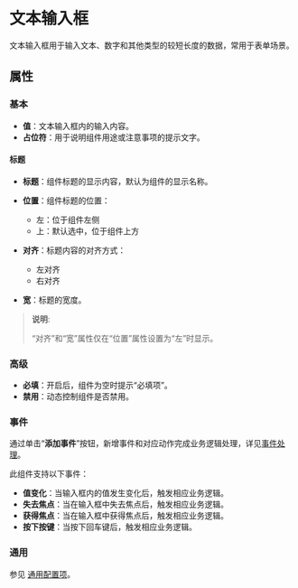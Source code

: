 # 文本输入框

文本输入框用于输入文本、数字和其他类型的较短长度的数据，常用于表单场景。

## 属性

### 基本

- **值**：文本输入框内的输入内容。
- **占位符**：用于说明组件用途或注意事项的提示文字。

#### 标题

- **标题**：组件标题的显示内容，默认为组件的显示名称。
- **位置**：组件标题的位置：
  - 左：位于组件左侧
  - 上：默认选中，位于组件上方

- **对齐**：标题内容的对齐方式：
  - 左对齐
  - 右对齐
- **宽**：标题的宽度。

> **说明**:
>
>“对齐”和“宽”属性仅在“位置”属性设置为“左”时显示。

### 高级

- **必填**：开启后，组件为空时提示“必填项”。
- **禁用**：动态控制组件是否禁用。

### 事件

通过单击“**添加事件**”按钮，新增事件和对应动作完成业务逻辑处理，详见[事件处理](./../commonevent.md)。

此组件支持以下事件：

- **值变化**：当输入框内的值发生变化后，触发相应业务逻辑。
- **失去焦点**：当在输入框中失去焦点后，触发相应业务逻辑。
- **获得焦点**：当在输入框中获得焦点后，触发相应业务逻辑。
- **按下按键**：当按下回车键后，触发相应业务逻辑。

### 通用

参见 [通用配置项](../general.md)。